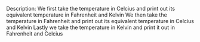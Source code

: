 Description:
   We first take the temperature in Celcius and print out its equivalent temperature in Fahrenheit and Kelvin
   We then take the temperature in Fahrenheit and print out its equivalent temperature in Celcius and Kelvin
   Lastly we take the temperature in Kelvin and print it out in Fahrenheit and Celcius
